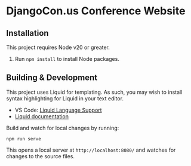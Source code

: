 # DjangoCon.us Conference Website

## Installation

This project requires Node v20 or greater.

1. Run `npm install` to install Node packages.

## Building & Development

This project uses Liquid for templating. As such, you may wish to install syntax highlighting for Liquid in your text editor.

* VS Code: [Liquid Language Support](https://marketplace.visualstudio.com/items?itemName=neilding.language-liquid)
* [Liquid documentation](https://shopify.github.io/liquid/)

Build and watch for local changes by running:

`npm run serve`

This opens a local server at `http://localhost:8080/` and watches for changes to the source files.